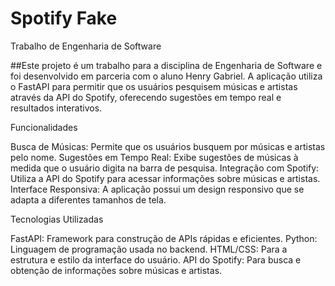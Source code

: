 # Spotify Fake
 Trabalho de Engenharia de Software

##Este projeto é um trabalho para a disciplina de Engenharia de Software e foi desenvolvido em parceria com o aluno Henry Gabriel. A aplicação utiliza o FastAPI para permitir que os usuários pesquisem músicas e artistas através da API do Spotify, oferecendo sugestões em tempo real e resultados interativos.


Funcionalidades

Busca de Músicas: Permite que os usuários busquem por músicas e artistas pelo nome.
Sugestões em Tempo Real: Exibe sugestões de músicas à medida que o usuário digita na barra de pesquisa.
Integração com Spotify: Utiliza a API do Spotify para acessar informações sobre músicas e artistas.
Interface Responsiva: A aplicação possui um design responsivo que se adapta a diferentes tamanhos de tela.

Tecnologias Utilizadas

FastAPI: Framework para construção de APIs rápidas e eficientes.
Python: Linguagem de programação usada no backend.
HTML/CSS: Para a estrutura e estilo da interface do usuário.
API do Spotify: Para busca e obtenção de informações sobre músicas e artistas.
